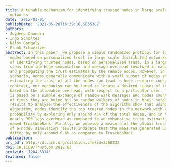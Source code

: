 ```yaml
---
title: A tunable mechanism for identifying trusted nodes in large scale distributed
  networks
date: '2012-01-01'
publishDate: '2021-05-20T16:39:10.585530Z'
authors:
- Joydeep Chandra
- Ingo Scholtes
- Niloy Ganguly
- Frank Schweitzer
abstract: In this paper, we propose a simple randomized protocol for identifying trusted
  nodes based on personalized trust in large scale distributed networks. The problem
  of identifying trusted nodes, based on personalized trust, in a large network setting
  stems from the huge computation and message overhead involved in exhaustively calculating
  and propagating the trust estimates by the remote nodes. However, in any practical
  scenario, nodes generally communicate with a small subset of nodes and thus exhaustively
  estimating the trust of all the nodes can lead to huge resource consumption. In
  contrast, our mechanism can be tuned to locate a desired subset of trusted nodes,
  based on the allowable overhead, with respect to a particular user. The mechanism
  is based on a simple exchange of random walk messages and nodes counting the number
  of times they are being hit by random walkers of nodes in their neighborhood. Simulation
  results to analyze the effectiveness of the algorithm show that using the proposed
  algorithm, nodes identify the top trusted nodes in the network with a very high
  probability by exploring only around 45% of the total nodes, and in turn generates
  nearly 90% less overhead as compared to an exhaustive trust estimation mechanism,
  named TrustWebRank. Finally, we provide a measure of the global trustworthiness
  of a node; simulation results indicate that the measures generated using our mechanism
  differ by only around 0.6% as compared to TrustWebRank.
publication:
url_pdf: http://dl.acm.org/citation.cfm?id=2360332
doi: 10.1109/TrustCom.2012.63
arxivid: '1204.5314'
featured: false
---
```

